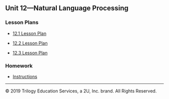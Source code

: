 ## Unit 12—Natural Language Processing

### Lesson Plans

* [12.1 Lesson Plan](1/LessonPlan.md)

* [12.2 Lesson Plan](2/LessonPlan.md)

* [12.3 Lesson Plan](3/LessonPlan.md)

### Homework

* [Instructions](../../02-Homework/12-NLP/Instructions/README.md)

- - -

© 2019 Trilogy Education Services, a 2U, Inc. brand. All Rights Reserved.
